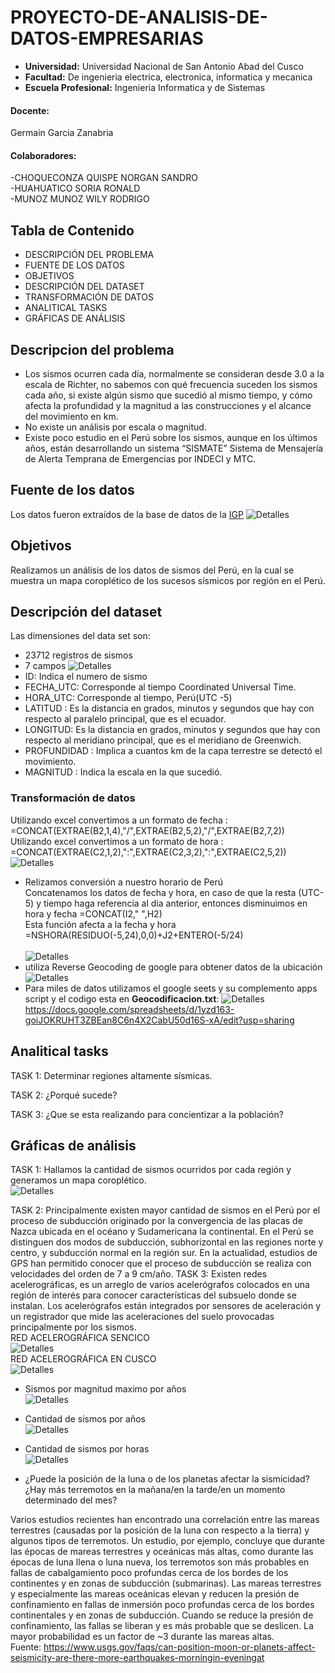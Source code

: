 # PROYECTO-DE-ANALISIS-DE-DATOS-EMPRESARIAS
- **Universidad:** Universidad Nacional de San Antonio Abad del Cusco
- **Facultad:** De ingenieria electrica, electronica, informatica y mecanica
- **Escuela Profesional:** Ingenieria Informatica y de Sistemas
#### Docente:
Germain Garcia Zanabria
#### Colaboradores:
-CHOQUECONZA QUISPE NORGAN SANDRO<br> 
-HUAHUATICO SORIA RONALD<br> 
-MUNOZ MUNOZ WILY RODRIGO<br> 
## Tabla de Contenido
- DESCRIPCIÓN DEL PROBLEMA
- FUENTE DE LOS DATOS
- OBJETIVOS
- DESCRIPCIÓN DEL DATASET
- TRANSFORMACIÓN DE DATOS
- ANALITICAL TASKS
- GRÁFICAS DE ANÁLISIS

## Descripcion del problema
- Los sismos ocurren cada día, normalmente se consideran desde 3.0 a la escala de Richter, no sabemos con qué frecuencia suceden los sismos cada año, si existe algún sismo que sucedió al mismo tiempo, y cómo afecta la profundidad y la magnitud a las construcciones y el alcance del movimiento en km.<br>
- No existe un análisis por escala o magnitud.<br>
- Existe poco estudio en el Perú sobre los sismos, aunque en los últimos años, están desarrollando un sistema “SISMATE” Sistema de Mensajería de Alerta Temprana de Emergencias por  INDECI y MTC.<br>

## Fuente de los datos
Los datos fueron extraídos de la base de datos de la [IGP](https://www.datosabiertos.gob.pe/dataset/catalogo-sismico-1960-2021-igp)
![Detalles](https://github.com/Romehe369/Analisis_Datos/blob/bd8cb5cca628d16804a3f3aa52d573e2c042be86/Date1.png)
## Objetivos
Realizamos un análisis de los datos de sismos del Perú, en la cual se muestra un mapa coroplético de los sucesos sísmicos por región en el Perú.
## Descripción del dataset
Las dimensiones del data set son:
- 23712 registros de sismos
- 7 campos
![Detalles](https://github.com/Romehe369/Analisis_Datos/blob/0bf01ff03a74fe6e589f4a6de96e33259d5b2a76/Cap1.png)
- ID: Indica el numero de sismo
- FECHA_UTC: Corresponde al tiempo Coordinated Universal Time. 
- HORA_UTC: Corresponde al tiempo, Perú(UTC -5)
- LATITUD : Es la distancia en grados, minutos y segundos que hay con respecto al paralelo principal, que es el ecuador.
- LONGITUD: Es la distancia en grados, minutos y segundos que hay con respecto al meridiano principal, que es el meridiano de Greenwich.
- PROFUNDIDAD : Implica a cuantos km de la capa terrestre se detectó el movimiento.
- MAGNITUD : Indica la escala en la que sucedió.

### Transformación de datos

Utilizando excel convertimos a un formato de fecha  : =CONCAT(EXTRAE(B2,1,4),"/",EXTRAE(B2,5,2),"/",EXTRAE(B2,7,2)) <br>
Utilizando excel convertimos a un formato de  hora  : =CONCAT(EXTRAE(C2,1,2),":",EXTRAE(C2,3,2),":",EXTRAE(C2,5,2))
![Detalles](https://github.com/Romehe369/Analisis_Datos/blob/0bf01ff03a74fe6e589f4a6de96e33259d5b2a76/Cap2.png)
- Relizamos conversión a nuestro horario de Perú <br>
Concatenamos los datos de fecha y hora, en caso de que la resta (UTC-5) y tiempo haga referencia al dia anterior, entonces disminuimos en hora y fecha
=CONCAT(I2," ",H2) <br>
Esta función afecta a la fecha y hora =NSHORA(RESIDUO(-5,24),0,0)+J2+ENTERO(-5/24)  <br><br>
![Detalles](https://github.com/Romehe369/Analisis_Datos/blob/0bf01ff03a74fe6e589f4a6de96e33259d5b2a76/fecha%20y%20hora.png)
- utiliza Reverse Geocoding de google para obtener datos de la ubicación
![Detalles](https://github.com/Romehe369/Analisis_Datos/blob/53101962418fd9c8e520fc4f6fffbc062dda7091/Reverse.png) <br>
- Para miles de datos utilizamos el google seets y su complemento apps script
y el codigo esta en <b>Geocodificacion.txt</b>:
![Detalles](https://github.com/Romehe369/Analisis_Datos/blob/53101962418fd9c8e520fc4f6fffbc062dda7091/direc1.png) <br>
https://docs.google.com/spreadsheets/d/1yzd163-goiJOKRUHT3ZBEan8C6n4X2CabU50d16S-xA/edit?usp=sharing
## Analitical tasks
TASK 1:
Determinar regiones altamente sísmicas.

TASK 2:
¿Porqué sucede? 

TASK 3:
¿Que se esta realizando para concientizar a la población?

## Gráficas de análisis
TASK 1: Hallamos la cantidad de sismos ocurridos por cada región y generamos un mapa coroplético.<br>
![Detalles](https://github.com/Romehe369/Analisis_Datos/blob/2546605d6198c81175eca2835a64cb7179655cde/Mapa.png) <br>

TASK 2:
Principalmente existen mayor cantidad de sismos en el Perú por el proceso de subducción originado por la convergencia de las placas de Nazca ubicada en el océano  y Sudamericana la continental. En el Perú se distinguen dos modos de subducción, subhorizontal en las regiones norte y centro, y subducción normal en la región sur. En la actualidad, estudios de GPS han permitido conocer que el proceso de subducción se realiza con velocidades del orden de 7 a 9 cm/año.
TASK 3:
Existen redes acelerográficas, es un arreglo de varios acelerógrafos colocados en una región de interés para conocer características del subsuelo donde se instalan. Los acelerógrafos están integrados por sensores de aceleración y un registrador que mide las aceleraciones del suelo provocadas principalmente por los sismos.<br>
RED ACELEROGRÁFICA SENCICO <br>
![Detalles](https://github.com/Romehe369/Analisis_Datos/blob/c245e09304e9fe3216050cf3b7585b13c2e30e92/Acelerografias.png)
<br>RED ACELEROGRÁFICA EN CUSCO <br>
![Detalles](https://github.com/Romehe369/Analisis_Datos/blob/c245e09304e9fe3216050cf3b7585b13c2e30e92/acele.png)
- Sismos por magnitud maximo por años <br>
![Detalles](https://github.com/Romehe369/Analisis_Datos/blob/c7df2594322928ed0a9ac0e3cae885e6c201fe5b/graficosismos.png)
- Cantidad de sismos por años<br>
![Detalles](https://github.com/Romehe369/Analisis_Datos/blob/c7df2594322928ed0a9ac0e3cae885e6c201fe5b/sismo%20anios.png)

- Cantidad de sismos por horas <br>
![Detalles](https://github.com/Romehe369/Analisis_Datos/blob/ec44aade1e654410b01227588deb85c60f2bea56/horas.png)

- ¿Puede la posición de la luna o de los planetas afectar la sismicidad? ¿Hay más terremotos en la mañana/en la tarde/en un momento determinado del mes?

Varios estudios recientes han encontrado una correlación entre las mareas terrestres (causadas por la posición de la luna con respecto a la tierra) y algunos tipos de terremotos. Un estudio, por ejemplo, concluye que durante las épocas de mareas terrestres y oceánicas más altas, como durante las épocas de luna llena o luna nueva, los terremotos son más probables en fallas de cabalgamiento poco profundas cerca de los bordes de los continentes y en zonas de subducción (submarinas). Las mareas terrestres y especialmente las mareas oceánicas elevan y reducen la presión de confinamiento en fallas de inmersión poco profundas cerca de los bordes continentales y en zonas de subducción.
Cuando se reduce la presión de confinamiento, las fallas se liberan y es más probable que se deslicen. La mayor probabilidad es un factor de ~3 durante las mareas altas. <br>
Fuente: https://www.usgs.gov/faqs/can-position-moon-or-planets-affect-seismicity-are-there-more-earthquakes-morningin-eveningat
